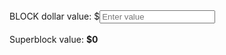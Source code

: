 <form>
	BLOCK dollar value: $<input id="sb_input" type="number" onkeyup="sb_calculate()" placeholder="Enter value"/>
	<br><br>
	Superblock value: <strong>$<span id="sb_output">0</span></strong>
</form>
<script type="text/javascript">
	function sb_calculate() {
		var price = document.getElementById("sb_input").value;
		var amount = 40000;
		var value = Number(price)*amount;
		document.getElementById("sb_output").innerHTML = sb_numberPretty(value);
	}
	function sb_numberPretty(num) {
		var number = num.toString().split('.');
		var prettyNum;
		if (number[0] > 0) {
			number[0] = number[0].replace(/\B(?=(\d{3})+(?!\d))/g, ",");
			if (number[1]) {
				number[1] = number[1].substr(0,2);
			}
	    prettyNum = number.join(".");
		} else {
			prettyNum = Math.round(num*1000000)/1000000;
		}
		return prettyNum;
	}
	function sb_getPrice() {
		var url = "https://api.coingecko.com/api/v3/coins/blocknet/tickers";
		sb_ajax(url, true).then(function(data) {
			if (data["tickers"][0]["converted_last"]["usd"]) {
				var price = data["tickers"][0]["converted_last"]["usd"];
				document.getElementById("sb_input").value = Math.round(price*100)/100;
				sb_calculate();
			}
		});
	}
	function sb_ajax(url, json) {
		var ajaxPromise = new Promise(function(resolve, reject){
			var xhr = new XMLHttpRequest();
			var status = true;
			xhr.open('GET', url);
			xhr.send();
			xhr.onreadystatechange = function(){
				// check state of call
				if (xhr.readyState === 4){
					// check if call was successful
					if (xhr.status === 200){
						if (json) {
							var response = JSON.parse(this.responseText);
							// return data from callback
							resolve(response);
						} else {
							var response = this.responseText;
							// return data from callback
							resolve(response);
						}
					} else {
						// return error
						return console.log("failed request");
					}
				} else {
					if (status) {
						console.log("fetching...");
						status = false;
					}
				}
			}
		});
		return ajaxPromise;
	}
	document.addEventListener("DOMContentLoaded", function() {
		sb_getPrice();
	});
</script>